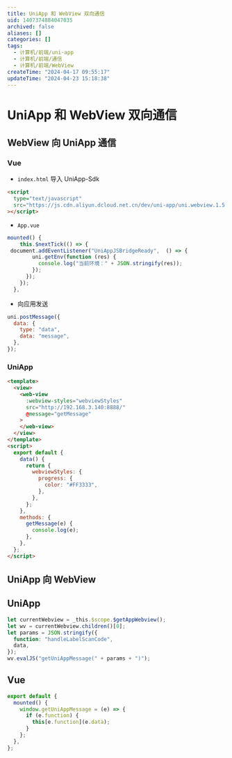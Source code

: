 ```yaml
---
title: UniApp 和 WebView 双向通信
uid: 1407374884047035
archived: false
aliases: []
categories: []
tags:
  - 计算机/前端/uni-app
  - 计算机/前端/通信
  - 计算机/前端/WebView
createTime: "2024-04-17 09:55:17"
updateTime: "2024-04-23 15:18:38"
---
```


# UniApp 和 WebView 双向通信

## WebView 向 UniApp 通信

### Vue

- `index.html` 导入 UniApp-Sdk

```html
<script
  type="text/javascript"
  src="https://js.cdn.aliyun.dcloud.net.cn/dev/uni-app/uni.webview.1.5.2.js"
></script>
```

- `App.vue`

```javascript
mounted() {
    this.$nextTick(() => { 
 document.addEventListener("UniAppJSBridgeReady",  () => {
        uni.getEnv(function (res) {
          console.log("当前环境：" + JSON.stringify(res));
        });
      });
    });
  },
```

- 向应用发送

```javascript
uni.postMessage({
  data: {
    type: "data",
    data: "message",
  },
});
```

### UniApp

```html
<template>
  <view>
    <web-view
      :webview-styles="webviewStyles"
      src="http://192.168.3.140:8888/"
      @message="getMessage"
    >
    </web-view>
  </view>
</template>
<script>
  export default {
    data() {
      return {
        webviewStyles: {
          progress: {
            color: "#FF3333",
          },
        },
      };
    },
    methods: {
      getMessage(e) {
        console.log(e);
      },
    },
  };
</script>
```

## UniApp 向 WebView

## UniApp

```javascript
let currentWebview = _this.$scope.$getAppWebview();
let wv = currentWebview.children()[0];
let params = JSON.stringify({
  function: "handleLabelScanCode",
  data,
});
wv.evalJS("getUniAppMessage(" + params + ")");
```

## Vue

```javascript
export default {
  mounted() {
    window.getUniAppMessage = (e) => {
      if (e.function) {
        this[e.function](e.data);
      }
    };
  },
};
```

